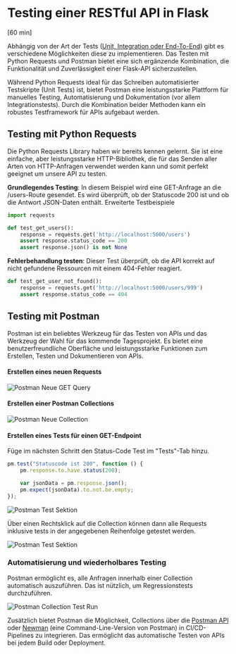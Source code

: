 # Testing einer RESTful API in Flask
[60 min]

Abhängig von der Art der Tests ([Unit, Integration oder End-To-End](#2-umsetzung)) gibt es verschiedene Möglichkeiten diese zu implementieren. Das Testen mit Python Requests und Postman bietet eine sich ergänzende Kombination, die Funktionalität und Zuverlässigkeit einer Flask-API sicherzustellen. 

Während Python Requests ideal für das Schreiben automatisierter Testskripte (Unit Tests) ist, bietet Postman eine leistungsstarke Plattform für manuelles Testing, Automatisierung und Dokumentation (vor allem Integrationstests). Durch die Kombination beider Methoden kann ein robustes Testframework für APIs aufgebaut werden.


## Testing mit Python Requests
Die Python Requests Library haben wir bereits kennen gelernt. Sie ist eine einfache, aber leistungsstarke HTTP-Bibliothek, die für das Senden aller Arten von HTTP-Anfragen verwendet werden kann und somit perfekt geeignet um unsere API zu testen.

**Grundlegendes Testing**: In diesem Beispiel wird eine GET-Anfrage an die /users-Route gesendet. Es wird überprüft, ob der Statuscode 200 ist und ob die Antwort JSON-Daten enthält.
Erweiterte Testbeispiele

```python
import requests

def test_get_users():
    response = requests.get('http://localhost:5000/users')
    assert response.status_code == 200
    assert response.json() is not None
```

**Fehlerbehandlung testen**: Dieser Test überprüft, ob die API korrekt auf nicht gefundene Ressourcen mit einem 404-Fehler reagiert.

```python
def test_get_user_not_found():
    response = requests.get('http://localhost:5000/users/999')
    assert response.status_code == 404
```

## Testing mit Postman
Postman ist ein beliebtes Werkzeug für das Testen von APIs und das Werkzeug der Wahl für das kommende Tagesprojekt. Es bietet eine benutzerfreundliche Oberfläche und leistungsstarke Funktionen zum Erstellen, Testen und Dokumentieren von APIs.

#### Erstellen eines neuen Requests
![Postman Neue GET Query](../assets/postman_get_example.png)

#### Erstellen einer Postman Collections
![Postman Neue Collection](../assets/postman_new_collection_query.png)

#### Erstellen eines Tests für einen GET-Endpoint
Füge im nächsten Schritt den Status-Code Test im "Tests"-Tab hinzu.
```javascript
pm.test("Statuscode ist 200", function () {
    pm.response.to.have.status(200);

    var jsonData = pm.response.json();
    pm.expect(jsonData).to.not.be.empty;
});
```
![Postman Test Sektion](../assets/postman_test_section.png)

Über einen Rechtsklick auf die Collection können dann alle Requests inklusive tests in der angegebenen Reihenfolge getestet werden.

![Postman Test Sektion](../assets/postman_run_collection.png)

### Automatisierung und wiederholbares Testing
Postman ermöglicht es, alle Anfragen innerhalb einer Collection automatisch auszuführen. Das ist nützlich, um Regressionstests durchzuführen.

![Postman Collection Test Run](../assets/postman_collection_run.png)

Zusätzlich bietet Postman die Möglichkeit, Collections über die [Postman API](https://www.postman.com/postman/workspace/postman-public-workspace/documentation/12959542-c8142d51-e97c-46b6-bd77-52bb66712c9a) oder [Newman](https://www.npmjs.com/package/newman) (eine Command-Line-Version von Postman) in CI/CD-Pipelines zu integrieren. Das ermöglicht das automatische Testen von APIs bei jedem Build oder Deployment.
